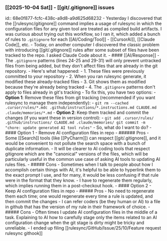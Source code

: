 ### [[2025-10-04 Sat]] - [[git/.gitignore]] issues
id:: 68e0f877-fcfc-438c-a9d8-a9d625d68232
	- Yesterday I discovered that the [[rulesync/gitignore]] command implies a usage of rulesync in which the configuration files for any given tool are treated as compiled build artifacts. I was curious about trying out this workflow, so I ran it, which added a bunch of rules to `.gitignore` for each [[AI/Coding/Tool]] - [[CursorAI]], [[Claude Code]], etc.
	- Today, on another computer I discovered the classic problem with introducing [[git/.gitignore]] rules after some subset of files have been tracked to the repo. I asked Claude Code about it.
		- #### [[AI/Response]]
			- The `.gitignore` patterns (lines 24-25 and 29-31) will only prevent untracked files from being added, but they don't affect files that are already in the git repository.
			- Here's what happened:
				- 1. These files were previously committed to your repository
				- 2. When you ran rulesync generate, it modified these already-tracked files
				- 3. Git shows them as modified because they're already being tracked
				- 4. The `.gitignore` patterns don't apply to files already in git's tracking
			- To fix this, you have two options:
				- **Option 1**: Remove these files from git tracking (recommended if you want rulesync to manage them independently):
					- `git rm --cached .cursor/rules/*.mdc .github/instructions/*.instructions.md CLAUDE.md .claude/memories/*.md`
				- **Option 2**: Keep them tracked and commit the changes (if you want these in version control):
					- `git add .cursor/rules/ .github/instructions/ CLAUDE.md .claude/memories/
					  git commit -m "chore: update generated AI tool rules"`
		- So, what do I want to do?
			- #### Option 1 - Remove AI configuration files in repo
				- ###### Pros
					- Some [[Search]] tools (like [[PyCharm]]) can respect [[git/.gitignore]], and it would be convenient to not pollute the search space with a bunch of duplicate information.
					- It will be clearer to AI coding tools that respect gitignore which are the "canonical" versions of the files, which will be particularly useful in the common use case of asking AI tools to updating AI rules files.
				- ##### Cons
					- Sometimes when I talk to people about how I accomplish certain things with AI, it's helpful to be able to hyperlink them to the exact prompt I use, and for many, it would be less confusing if that rule were in the format that they know.
					- I have to regenerate them regularly, which implies running them in a post-checkout hook.
			- #### Option 2 - Keep AI configuration files in repo
				- ##### Pros
					- No need to regenerate them each time; one would regenerate every time a rule is updated, and then commit the changes
					- I can refer coders (be they human or AI) to a file in github that has the version of my rule in their framework of choice.
				- ##### Cons
					- Often times I update AI configuration files in the middle of a task. Explaining to AI how to carefully stage only the items related to an AI configuration change when the git stage is dirty might be tricky and unreliable.
		- I ended up filing [[rulesync/GitHub/Issue/25/10/Feature request rulesync githook]]